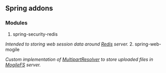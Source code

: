 ## Spring addons

### Modules

 1. spring-security-redis

*Intended to storing web session data around [Redis](http://www.redis.io) server.*
 2. spring-web-mogile
 
*Custom implementation of [MultipartResolver](http://docs.spring.io/spring-framework/docs/3.0.1.RELEASE/api/org/springframework/web/multipart/commons/CommonsMultipartResolver.html) to store uploaded files in [MogileFS](http://www.mogilefs.org) server.*